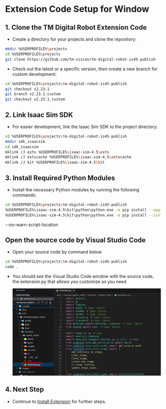 # Extension Code Setup for Window

## 1. Clone the TM Digital Robot Extension Code

-   Create a directory for your projects and clone the repository:

```bash
mkdir %USERPROFILE%\projects
cd %USERPROFILE%\projects
git clone https://github.com/tm-vision/tm-digital-robot-is45-publish
```

-   Check out the latest or a specific version, then create a new branch for custom development:

```bash
cd %USERPROFILE%\projects\tm-digital-robot-is45-publish
git checkout v2.23.1
git branch v2.23.1_custom
git checkout v2.23.1_custom
```

## 2. Link Isaac Sim SDK

-   For easier development, link the Isaac Sim SDK to the project directory:

```bash
cd %USERPROFILE%\projects\tm-digital-robot-is45-publish
mkdir sdk_isaacsim
cd sdk_isaacsim
mklink /J exts %USERPROFILE%\isaac-sim-4.5\exts
mklink /J extscache %USERPROFILE%\isaac-sim-4.5\extscache
mklink /J kit %USERPROFILE%\isaac-sim-4.5\kit
```

## 3. Install Required Python Modules

-   Install the necessary Python modules by running the following commands:

```bash
cd %USERPROFILE%\projects\tm-digital-robot-is45-publish
%USERPROFILE%\isaac-sim-4.5\kit\python\python.exe -m pip install --upgrade pip
%USERPROFILE%\isaac-sim-4.5\kit\python\python.exe -m pip install --isolated --no-cache-dir --no-deps -r requirements.txt
```

--no-warn-script-location

## Open the source code by Visual Studio Code

-   Open your source code by command below

```bash
cd %USERPROFILE%\projects\tm-digital-robot-is45-publish
code .
```

-   You should see the Visual Studio Code window with the source code, the extension.py that allows you customize as you need

    ![](images/20250418102703.png)

## 4. Next Step

-   Continue to [Install Extension](INSTALL_EXTENSION.md) for further steps.

